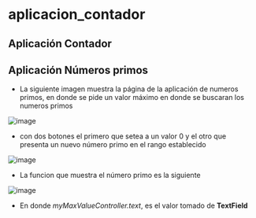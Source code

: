# aplicacion_contador

## Aplicación Contador
## Aplicación Números primos
* La siguiente imagen muestra la página de la aplicación de numeros primos, en donde se pide un valor máximo en donde se buscaran los numeros primos 

![image](https://user-images.githubusercontent.com/42130200/129820129-02ae14c0-33ad-41ca-b45d-7c07758b67c7.png)

* con dos botones el primero que setea a un valor 0 y el otro que presenta un nuevo número primo en el rango establecido

![image](https://user-images.githubusercontent.com/42130200/129820259-7e15efca-67f4-4b2f-b2f8-7c18ef448455.png)

* La funcion que muestra el número primo es la siguiente

![image](https://user-images.githubusercontent.com/42130200/129820678-7a8333cd-340c-4e3f-8572-424977483496.png)

* En donde *myMaxValueController.text*, es el valor tomado de **TextField**
